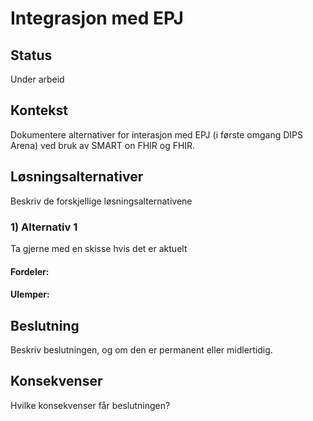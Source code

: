 # Integrasjon med EPJ

## Status

Under arbeid

## Kontekst

Dokumentere alternativer for interasjon med EPJ (i første omgang DIPS Arena) ved bruk av SMART on FHIR og FHIR.

## Løsningsalternativer

Beskriv de forskjellige løsningsalternativene

### 1) Alternativ 1

Ta gjerne med en skisse hvis det er aktuelt

#### Fordeler:

#### Ulemper:

## Beslutning

Beskriv beslutningen, og om den er permanent eller midlertidig.

## Konsekvenser

Hvilke konsekvenser får beslutningen?
